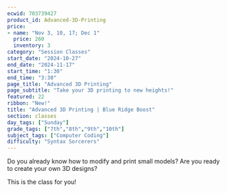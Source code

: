```yaml
---
ecwid: 703739427
product_id: Advanced-3D-Printing
price:
- name: "Nov 3, 10, 17; Dec 1"
  price: 260
  inventory: 3
category: "Session Classes"
start_date: "2024-10-27"
end_date: "2024-11-17"
start_time: "1:30"
end_time: "3:30"
page_title: "Advanced 3D Printing"
page_subtitle: "Take your 3D printing to new heights!"
featured: 22
ribbon: "New!"
title: "Advanced 3D Printing | Blue Ridge Boost"
section: classes
day_tags: ["Sunday"]
grade_tags: ["7th","8th","9th","10th"]
subject_tags: ["Computer Coding"]
difficulty: "Syntax Sorcerers"
---
```

<p>Do you already know how to modify and print small models? Are you ready to create your own 3D designs?</p><div>
<div>This is the class for you!</div></div>
